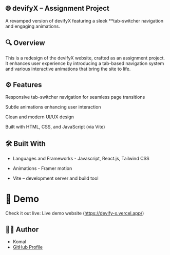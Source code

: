 
## 🌐 devifyX – Assignment Project

A revamped version of devifyX featuring a sleek **tab-switcher navigation and engaging animations.

## 🔍 Overview

This is a redesign of the devifyX website, crafted as an assignment project. It enhances user experience by introducing a tab-based navigation system and various interactive animations that bring the site to life.

## ⚙️ Features

Responsive tab-switcher navigation for seamless page transitions

Subtle animations enhancing user interaction

Clean and modern UI/UX design

Built with HTML, CSS, and JavaScript (via Vite)


## 🛠️ Built With

- Languages and Frameworks - Javascript, React.js, Tailwind CSS

- Animations - Framer motion 
 
- Vite – development server and build tool


# 🚀 Demo

Check it out live: Live demo website (https://devify-x.vercel.app/)

## 👩‍💻 Author
- Komal
- [GitHub Profile](https://github.com/komal03singh)

